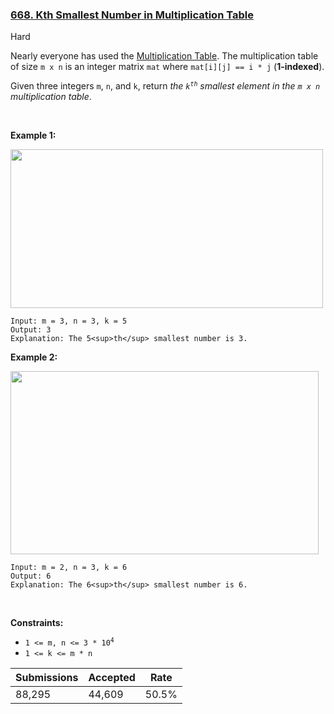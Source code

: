 ### [668. Kth Smallest Number in Multiplication Table](https://leetcode.com/problems/kth-smallest-number-in-multiplication-table/)

Hard

Nearly everyone has used the <a href="https://en.wikipedia.org/wiki/Multiplication_table" target="_blank">Multiplication Table</a>. The multiplication table of size `` m x n `` is an integer matrix `` mat `` where `` mat[i][j] == i * j `` (__1-indexed__).

Given three integers `` m ``, `` n ``, and `` k ``, return _the _<code>k<sup>th</sup></code>_ smallest element in the _`` m x n ``_ multiplication table_.

 

__Example 1:__

<img alt="" src="https://assets.leetcode.com/uploads/2021/05/02/multtable1-grid.jpg" style="width: 500px; height: 254px;"/>

```
Input: m = 3, n = 3, k = 5
Output: 3
Explanation: The 5<sup>th</sup> smallest number is 3.
```

__Example 2:__

<img alt="" src="https://assets.leetcode.com/uploads/2021/05/02/multtable2-grid.jpg" style="width: 493px; height: 293px;"/>

```
Input: m = 2, n = 3, k = 6
Output: 6
Explanation: The 6<sup>th</sup> smallest number is 6.
```

 

__Constraints:__

*   <code>1 <= m, n <= 3 * 10<sup>4</sup></code>
*   `` 1 <= k <= m * n ``

| Submissions    | Accepted     | Rate   |
| -------------- | ------------ | ------ |
| 88,295 | 44,609 | 50.5% |